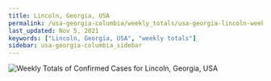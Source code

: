 ```yaml
---
title: Lincoln, Georgia, USA
permalink: /usa-georgia-columbia/weekly_totals/usa-georgia-lincoln-weekly_totals.html
last_updated: Nov 5, 2021
keywords: ["Lincoln, Georgia, USA", "weekly totals"]
sidebar: usa-georgia-columbia_sidebar
---
```


![Weekly Totals of Confirmed Cases for Lincoln, Georgia, USA](/covid_tracker/images/graphs/usa-georgia-lincoln-weekly_totals_graph.png)
